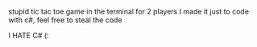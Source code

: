 stupid tic tac toe game in the terminal for 2 players I made it just to code with c#, feel free to steal the code


I HATE C# (:
